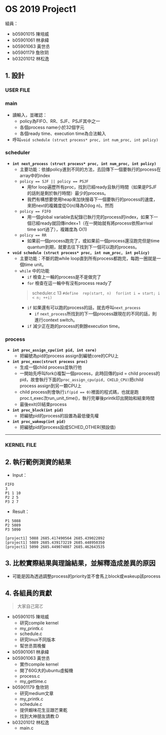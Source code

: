 # OS 2019 Project1 
組員： 
- b05901015 陳培威
- b05901061 林承緯
- b05901063 黃世丞
- b05901179 詹欣玥
- b03201012 林松逸

## 1. 設計
### **USER FILE**
### <b>main</b>
- 讀輸入，並確認：
    - policy為FIFO、RR、SJF、PSJF其中之一
    - 各個process name小於32個字元
    - 各個ready time、execution time為合法輸入
- 呼叫`void schedule (struct process* proc, int num_proc, int policy)`

### <b>scheduler</b>
- **`int next_process (struct process* proc, int num_proc, int policy)`**
    - 主要功能：依據policy進到不同的方法，去回傳下一個要執行的process在array中的index
    - `policy == SJF || policy == PSJF`
        - 用for loop遍歷所有proc，找到已經ready且執行時間（如果是PSJF的話則是剩於執行時間）最少的process。
        - 我們有構想要使用heap來加快搜尋下一個要執行的process的速度，來把next的複雜度從O(n)降為O(log n)。然而
    - `policy == FIFO`
        - 用一個global variable去紀錄已執行完的process的index，如果下一個已經ready就回傳index+1（在一開始就有將process依照arrival time sort過了），複雜度為 O(1)
    - `policy == RR`
        - 如果前一個process跑完了，或如果前一個process還沒跑完但是time quantum到期，就要去往下找到下一個可以跑的process。
- **`void schedule (struct process* proc, int num_proc, int policy)`**
    - 主要功能：不斷的跑while loop直到所有process都跑完，每跑一圈就是一個time unit。
    - `while` 中的功能
        - `if` 檢查上一輪的process是不是做完了
        - `for` 檢查在這一輪中有沒有process ready了
        > scheduler.c 13 `#define  rep(start, n)  for(int i = start; i < n; ++i)`
        - `if` 如果還有可以跑的process的話，就去呼叫`next_process`
            - `if` `next_process`所找到的下一個process跟現在的不同的話，則進行context switch。
        - `if` 減少正在跑的process的剩餘execution time。

### **process**
- **`int proc_assign_cpu(int pid, int core)`**
    - 把編號為pid的process assign到編號core的CPU上
- **`int proc_exec(struct process proc)`**
    - 生成一個child process並執行他
    - 一開始先呼叫fork()複製一個process，此時回傳的pid = child process的pid，故會執行下面的`proc_assign_cpu(pid, CHILD_CPU)`把child process assign到另一顆CPU上
    - child process則會執行`if(pid == 0)`裡面的程式碼，也就是跑proc.t_exec次run_unit_time()，執行完畢後printk印出開始和結束時間
    - 最後exit(0)結束process
- **`int proc_block(int pid)`**
    - 把編號pid的process的設置為最低優先權
- **`int proc_wakeup(int pid)`**
    - 把編號pid的process設成SCHED_OTHER(預設值)
---
### **KERNEL FILE**
## 2. 執行範例測資的結果

- Input：
```
FIFO
3
P1 1 10
P2 2 5
P3 2 7
```

- Result：
```
P1 5088
P2 5089
P3 5090
```

```
[project1] 5088 2685.417490564 2685.439022892
[project1] 5089 2685.439173219 2685.448950350
[project1] 5090 2685.449074087 2685.462643535
```

## 3. 比較實際結果與理論結果，並解釋造成差異的原因
- 可能是因為透過調整process的priority並不會馬上block或wakeup該process

## 4. 各組員的貢獻 
> 大家自己寫ㄛ
- b05901015 陳培威
    - 研究compile kernel
    - my_printk.c
    - schedule.c
    - 研究linux不同版本
    - 幫世丞買晚餐
- b05901061 林承緯
- b05901063 黃世丞
    - 實作compile kernel
    - 開了60G大的ubuntu虛擬機
    - process.c
    - my_gettime.c
- b05901179 詹欣玥
    - 研究medium文章
    - my_printk.c
    - schedule.c
    - 提供蝦味花生豆跟芒果乾
    - 找到大神朋友請教:D
- b03201012 林松逸
    - main.c
